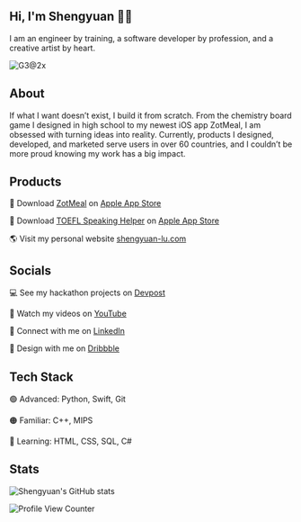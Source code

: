 ## Hi, I'm Shengyuan 👋🏻
I am an engineer by training, a software developer by profession, and a creative artist by heart.

![G3@2x](https://user-images.githubusercontent.com/70995597/160811653-9e74016b-6c80-4670-992e-5464daf93b29.png)

## About
If what I want doesn’t exist, I build it from scratch. From the chemistry board game I designed in high school to my newest iOS app ZotMeal, I am obsessed with turning ideas into reality. Currently, products I designed, developed, and marketed serve users in over 60 countries, and I couldn’t be more proud knowing my work has a big impact.

## Products 
📱 Download [ZotMeal](https://shengyuan-lu.com/zotmeal-app-website/) on [Apple App Store](https://apps.apple.com/us/app/zotmeal/id1551606266)

📱 Download [TOEFL Speaking Helper](https://shengyuan-lu.com/toefl-helper-app-website/) on [Apple App Store](https://apps.apple.com/us/app/toefl-speaking-helper/id1547083580)

🌎 Visit my personal website [shengyuan-lu.com](https://shengyuan-lu.com/)

## Socials 
💻 See my hackathon projects on [Devpost](https://devpost.com/shengyuan-lu)

🎥 Watch my videos on [YouTube](https://www.youtube.com/ShengyuanLu)

💼 Connect with me on [LinkedIn](http://www.linkedin.com/in/shengyuan-lu)

🎨 Design with me on [Dribbble](https://dribbble.com/shengyuan-lu)

## Tech Stack
🟢 Advanced: Python, Swift, Git

🟠 Familiar: C++, MIPS

🔵 Learning: HTML, CSS, SQL, C#

## Stats 
![Shengyuan's GitHub stats](https://github-readme-stats.vercel.app/api?username=shengyuan-lu&show_icons=true) 

![Profile View Counter](https://komarev.com/ghpvc/?username=shengyuan-lu&style=flat)
